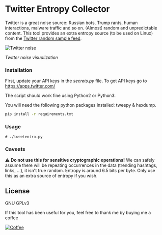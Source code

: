 # Twitter Entropy Collector

Twitter is a great noise source: Russian bots, Trump rants, human interactions, malware traffic and so on. (Almost) random and unpredictable content.
This tool provides an extra entropy source (to be used on Linux) from the [Twitter random sample feed](https://developer.twitter.com/en/docs/tweets/sample-realtime/overview/GET_statuse_sample).

![Twitter noise](https://i.imgur.com/vLdn9Az.jpg)

*Twitter noise visualization*

### Installation

First, update your API keys in the *secrets.py* file. To get API keys go to https://apps.twitter.com/

The script should work fine using Python2 or Python3.

You will need the following python packages installed: tweepy & hexdump.

```sh
pip install -r requirements.txt
```


### Usage

```
# ./tweetentro.py
```

### Caveats

⚠️ **Do not use this for sensitive cryptographic operations!**
We can safely assume there will be repeating occurrences in the data (trending hashtags, links, ...), it isn't true random. Entropy is around 6.5 bits per byte. 
Only use this as an extra source of entropy if you wish.

License
----
GNU GPLv3

If this tool has been useful for you, feel free to thank me by buying me a coffee

[![Coffee](https://www.buymeacoffee.com/assets/img/custom_images/orange_img.png)](https://buymeacoff.ee/x0rz)
